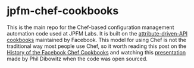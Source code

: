 # jpfm-chef-cookbooks
This is the main repo for the Chef-based configuration management automation code used at JPFM Labs. It is built on the [attribute-driven-API cookbooks](https://github.com/facebook/chef-cookbooks) maintained by Facebook. This model for using Chef is not the traditional way most people use Chef, so it worth reading this post on the [History of the Facebook Chef Cookbooks](https://engineering.fb.com/2016/04/15/core-data/facebook-chef-cookbooks/) and watching this [presentation](https://www.youtube.com/watch?v=-YtZiVxEiJ8) made by Phil Dibowitz when the code was open sourced.
